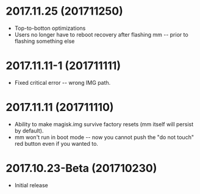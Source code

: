 # 2017.11.25 (201711250)
- Top-to-botton optimizations
- Users no longer have to reboot recovery after flashing mm -- prior to flashing something else

# 2017.11.11-1 (201711111)
- Fixed critical error -- wrong IMG path.

# 2017.11.11 (201711110)
- Ability to make magisk.img survive factory resets (mm itself will persist by default).
- mm won't run in boot mode -- now you cannot push the "do not touch" red button even if you wanted to.

# 2017.10.23-Beta (201710230)
- Initial release